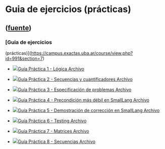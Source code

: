 # Guia de ejercicios (prácticas)
([fuente](https://campus.exactas.uba.ar/course/view.php?id=991&section=7))
---
### [Guia de ejercicios
(prácticas)](https://campus.exactas.uba.ar/course/view.php?id=991&section=7)

  - [![ ](https://campus.exactas.uba.ar/theme/image.php/aardvark/core/1524752928/f/pdf-24)Guía Práctica 1 - Lógica Archivo](https://campus.exactas.uba.ar/mod/resource/view.php?id=52671)

  - [![ ](https://campus.exactas.uba.ar/theme/image.php/aardvark/core/1524752928/f/pdf-24)Guía Práctica 2 - Secuencias y cuantificadores Archivo](https://campus.exactas.uba.ar/mod/resource/view.php?id=52672)

  - [![ ](https://campus.exactas.uba.ar/theme/image.php/aardvark/core/1524752928/f/pdf-24)Guía Práctica 3 - Especificación de problemas Archivo](https://campus.exactas.uba.ar/mod/resource/view.php?id=52673)

  - [![ ](https://campus.exactas.uba.ar/theme/image.php/aardvark/core/1524752928/f/pdf-24)Guía Práctica 4 - Precondición más débil en SmallLang Archivo](https://campus.exactas.uba.ar/mod/resource/view.php?id=52674)

  - [![ ](https://campus.exactas.uba.ar/theme/image.php/aardvark/core/1524752928/f/pdf-24)Guía Práctica 5 - Demostración de corrección en SmallLang Archivo](https://campus.exactas.uba.ar/mod/resource/view.php?id=52675)

  - [![ ](https://campus.exactas.uba.ar/theme/image.php/aardvark/core/1524752928/f/pdf-24)Guía Práctica 6 - Testing Archivo](https://campus.exactas.uba.ar/mod/resource/view.php?id=62596)

  - [![ ](https://campus.exactas.uba.ar/theme/image.php/aardvark/core/1524752928/f/pdf-24)Guía Práctica 7 - Matrices Archivo](https://campus.exactas.uba.ar/mod/resource/view.php?id=62658)

  - [![ ](https://campus.exactas.uba.ar/theme/image.php/aardvark/core/1524752928/f/pdf-24)Guía Práctica 8 - Secuencias Archivo](https://campus.exactas.uba.ar/mod/resource/view.php?id=63038)

